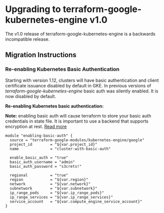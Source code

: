 # Upgrading to terraform-google-kubernetes-engine v1.0

The v1.0 release of terraform-google-kubernetes-engine is a backwards incompatible release.

## Migration Instructions

### Re-enabling Kubernetes Basic Authentication

Starting with version 1.12, clusters will have basic authentication and client certificate issuance disabled by default in GKE. In previous versions of *terraform-google-kubernetes-engine* basic auth was silently enabled. It is now disabled by default.

**Re-enabling Kubernetes basic authentication:**

**Note:** enabling basic auth will cause terraform to store your basic auth credentials in state file. It is important to use a backend that supports encryption at rest. [Read more](https://www.terraform.io/docs/state/sensitive-data.html)

```hcl
module "enabling-basic-auth" {
  source = "terraform-google-modules/kubernetes-engine/google"
  project_id        = "${var.project_id}"
  name              = "cluster-with-basic-auth"

  enable_basic_auth = "true"
  basic_auth_username = "admin"
  basic_auth_password = "s3crets!"

  regional          = "true"
  region            = "${var.region}"
  network           = "${var.network}"
  subnetwork        = "${var.subnetwork}"
  ip_range_pods     = "${var.ip_range_pods}"
  ip_range_services = "${var.ip_range_services}"
  service_account   = "${var.compute_engine_service_account}"
}
```
